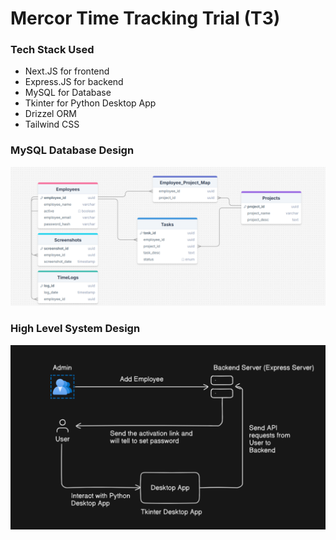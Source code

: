 # Mercor Time Tracking Trial (T3)

### Tech Stack Used
 - Next.JS for frontend
 - Express.JS for backend
 - MySQL for Database
 - Tkinter for Python Desktop App
 - Drizzel ORM
 - Tailwind CSS


### MySQL Database Design
![Database Design](./mysql_database_design.png)

### High Level System Design
![System Design](./high_level_system_design.png)
